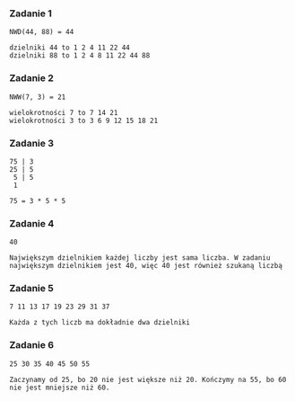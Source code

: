 ### Zadanie 1
```
NWD(44, 88) = 44

dzielniki 44 to 1 2 4 11 22 44
dzielniki 88 to 1 2 4 8 11 22 44 88
```

### Zadanie 2
```
NWW(7, 3) = 21

wielokrotności 7 to 7 14 21
wielokrotności 3 to 3 6 9 12 15 18 21
```

### Zadanie 3
```
75 | 3
25 | 5
 5 | 5
 1

75 = 3 * 5 * 5
```

### Zadanie 4
```
40

Największym dzielnikiem każdej liczby jest sama liczba. W zadaniu największym dzielnikiem jest 40, więc 40 jest również szukaną liczbą  
```

### Zadanie 5
```
7 11 13 17 19 23 29 31 37

Każda z tych liczb ma dokładnie dwa dzielniki
```

### Zadanie 6
```
25 30 35 40 45 50 55

Zaczynamy od 25, bo 20 nie jest większe niż 20. Kończymy na 55, bo 60 nie jest mniejsze niż 60.
```